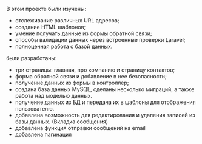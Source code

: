 В этом проекте
были изучены:
- отслеживание различных URL адресов;
- создание HTML шаблонов;
- умение получать данные из формы обратной связи;
- способы валидации данных через встроенные проверки Laravel;
- полноценная работа с базой данных.

были разработаны:
- три страницы: главная, про компанию и страницу контактов;
- форма обратной связи и добавление в нее безопасности; 
- получение данных из формы в контроллер;
- создана база данных MySQL, сделаны несколько миграций, а также работа над моделью данных.
- получение данных из БД и передача их в шаблоны для отображения пользователю.
- добавлена возможность для редактирования и удаления записей из базы данных. (Вкладка сообщения) 
- добавлена функция отправки сообщений на email
- добавлена пагинация
